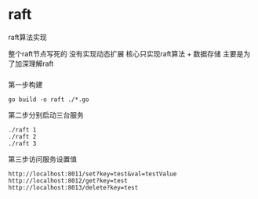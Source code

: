 # raft
raft算法实现

整个raft节点写死的 没有实现动态扩展 核心只实现raft算法 + 数据存储 主要是为了加深理解raft

###
第一步构建 
````
go build -o raft ./*.go
````

第二步分别启动三台服务 
```
./raft 1 
./raft 2
./raft 3

```

第三步访问服务设置值
```
http://localhost:8011/set?key=test&val=testValue
http://localhost:8012/get?key=test
http://localhost:8013/delete?key=test
```
